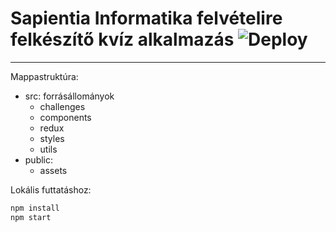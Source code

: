# Sapientia Informatika felvételire felkészítő kvíz alkalmazás ![Deploy](https://github.com/andraspatka/sapi-info-kviz/workflows/Deploy/badge.svg)

---

Mappastruktúra:

 - src: forrásállományok
    - challenges
    - components
    - redux
    - styles
    - utils
 - public:
    - assets

Lokális futtatáshoz:

```sh
npm install
npm start
```